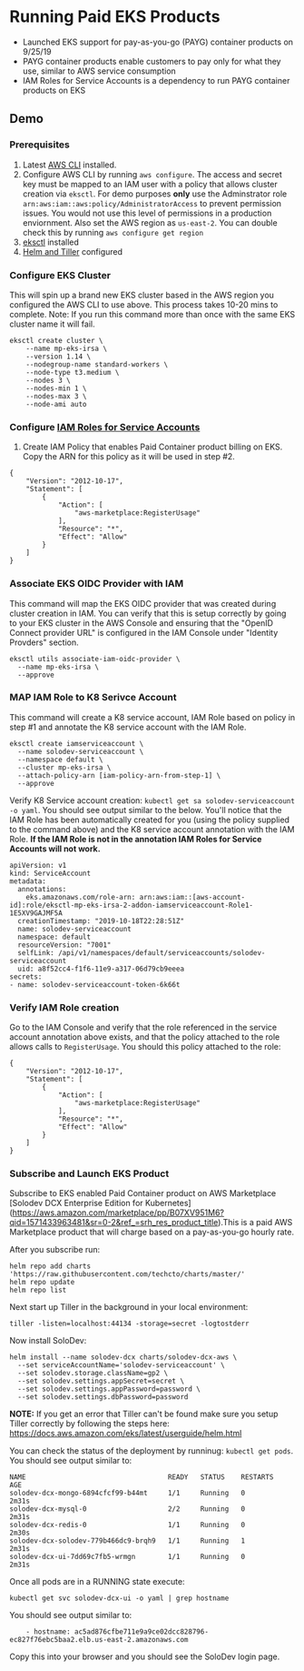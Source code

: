 # Running Paid EKS Products

- Launched EKS support for pay-as-you-go (PAYG) container products on 9/25/19
- PAYG container products enable customers to pay only for what they use, similar to AWS service consumption
- IAM Roles for Service Accounts is a dependency to run PAYG container products on EKS

## Demo

### Prerequisites

1. Latest [AWS CLI](https://aws.amazon.com/cli/) installed.
2. Configure AWS CLI by running `aws configure`. The access and secret key must be mapped to an IAM user with a policy that allows cluster creation via `eksctl`. For demo purposes **only** use the Adminstrator role `arn:aws:iam::aws:policy/AdministratorAccess` to prevent permission issues. You would not use this level of permissions in a production enviornment. Also set the AWS region as `us-east-2`. You can double check this by running `aws configure get region`
3. [eksctl](https://docs.aws.amazon.com/eks/latest/userguide/eksctl.html) installed
4. [Helm and Tiller](https://docs.aws.amazon.com/eks/latest/userguide/helm.html) configured 


### Configure EKS Cluster

This will spin up a brand new EKS cluster based in the AWS region you configured the AWS CLI to use above. This process takes 10-20 mins to complete. Note: If you run this command more than once with the same EKS cluster name it will fail.

```
eksctl create cluster \
	--name mp-eks-irsa \
	--version 1.14 \
	--nodegroup-name standard-workers \
	--node-type t3.medium \
	--nodes 3 \
	--nodes-min 1 \
	--nodes-max 3 \
	--node-ami auto
```

### Configure [IAM Roles for Service Accounts](https://docs.aws.amazon.com/eks/latest/userguide/iam-roles-for-service-accounts.html)

1. Create IAM Policy that enables Paid Container product billing on EKS. Copy the ARN for this policy as it will be used in step #2.

```
{
    "Version": "2012-10-17",
    "Statement": [
        {
            "Action": [
                "aws-marketplace:RegisterUsage"
            ],
            "Resource": "*",
            "Effect": "Allow"
        }
    ]
}
```

### Associate EKS OIDC Provider with IAM

This command will map the EKS OIDC provider that was created during cluster creation in IAM. You can verify that this is setup correctly by going to your EKS cluster in the AWS Console and ensuring that the "OpenID Connect provider URL" is configured in the IAM Console under "Identity Provders" section. 

```
eksctl utils associate-iam-oidc-provider \
  --name mp-eks-irsa \
  --approve
```

### MAP IAM Role to K8 Serivce Account 
This command will create a K8 service account, IAM Role based on policy in step #1 and annotate the K8 service account with the IAM Role. 

```
eksctl create iamserviceaccount \
  --name solodev-serviceaccount \
  --namespace default \
  --cluster mp-eks-irsa \
  --attach-policy-arn [iam-policy-arn-from-step-1] \
  --approve
```

Verify K8 Service account creation: `kubectl get sa solodev-serviceaccount -o yaml`. You should see output similar to the below. You'll notice that the IAM Role has been automatically created for you (using the policy supplied to the command above) and the K8 service account annotation with the IAM Role. **If the IAM Role is not in the annotation IAM Roles for Service Accounts will not work.**

```
apiVersion: v1
kind: ServiceAccount
metadata:
  annotations:
    eks.amazonaws.com/role-arn: arn:aws:iam::[aws-account-id]:role/eksctl-mp-eks-irsa-2-addon-iamserviceaccount-Role1-1E5XV9GAJMF5A
  creationTimestamp: "2019-10-18T22:28:51Z"
  name: solodev-serviceaccount
  namespace: default
  resourceVersion: "7001"
  selfLink: /api/v1/namespaces/default/serviceaccounts/solodev-serviceaccount
  uid: a8f52cc4-f1f6-11e9-a317-06d79cb9eeea
secrets:
- name: solodev-serviceaccount-token-6k66t
```

### Verify IAM Role creation

Go to the IAM Console and verify that the role referenced in the service account annotation above exists, and that the policy attached to the role allows calls to `RegisterUsage`. You should this policy attached to the role:

```
{
    "Version": "2012-10-17",
    "Statement": [
        {
            "Action": [
                "aws-marketplace:RegisterUsage"
            ],
            "Resource": "*",
            "Effect": "Allow"
        }
    ]
}
```

### Subscribe and Launch EKS Product

Subscribe to EKS enabled Paid Container product on AWS Marketplace [Solodev DCX Enterprise Edition for Kubernetes] (https://aws.amazon.com/marketplace/pp/B07XV951M6?qid=1571433963481&sr=0-2&ref_=srh_res_product_title).This is a paid AWS Marketplace product that will charge based on a pay-as-you-go hourly rate.

After you subscribe run:

```
helm repo add charts 'https://raw.githubusercontent.com/techcto/charts/master/'
helm repo update
helm repo list
```

Next start up Tiller in the background in your local environment:

``` 
tiller -listen=localhost:44134 -storage=secret -logtostderr 
```

Now install SoloDev:

```
helm install --name solodev-dcx charts/solodev-dcx-aws \
  --set serviceAccountName='solodev-serviceaccount' \
  --set solodev.storage.className=gp2 \
  --set solodev.settings.appSecret=secret \
  --set solodev.settings.appPassword=password \
  --set solodev.settings.dbPassword=password
```

**NOTE:** If you get an error that Tiller can't be found make sure you setup Tiller correctly by following the steps here: https://docs.aws.amazon.com/eks/latest/userguide/helm.html

You can check the status of the deployment by runninug: `kubectl get pods`. You should see output similar to:

```
NAME                                   READY   STATUS    RESTARTS   AGE
solodev-dcx-mongo-6894cfcf99-b44mt     1/1     Running   0          2m31s
solodev-dcx-mysql-0                    2/2     Running   0          2m31s
solodev-dcx-redis-0                    1/1     Running   0          2m30s
solodev-dcx-solodev-779b466dc9-brqh9   1/1     Running   1          2m31s
solodev-dcx-ui-7dd69c7fb5-wrmgn        1/1     Running   0          2m31s
```
Once all pods are in a RUNNING state execute:

```
kubectl get svc solodev-dcx-ui -o yaml | grep hostname
```

You should see output similar to:
```
    - hostname: ac5ad876cfbe711e9a9ce02dcc828796-ec827f76ebc5baa2.elb.us-east-2.amazonaws.com
```

Copy this into your browser and you should see the SoloDev login page.
